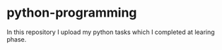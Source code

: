 # python-programming
 In this repository I upload my python tasks which I completed at learing phase.
